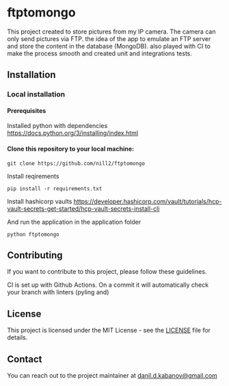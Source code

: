 # ftptomongo

This project created to store pictures from my IP camera. 
The camera can only send pictures via FTP. the idea of the app to emulate an FTP server and store the content in the database (MongoDB).
also played with CI to make the process smooth and created unit and integrations tests.

## Installation

### Local installation
#### Prerequisites
Installed python with dependencies
https://docs.python.org/3/installing/index.html




#### Clone this repository to your local machine:

```shell
git clone https://github.com/nill2/ftptomongo
```

Install reqirements

```shell
pip install -r requirements.txt
```

Install hashicorp vaults
https://developer.hashicorp.com/vault/tutorials/hcp-vault-secrets-get-started/hcp-vault-secrets-install-cli 

And run the application in the application folder

```shell
python ftptomongo
```

## Contributing

If you want to contribute to this project, please follow these guidelines.

CI is set up with Github Actions.
On a commit it will automatically check your branch with linters (pyling and)

## License

This project is licensed under the MIT License - see the [LICENSE](LICENSE) file for details.

## Contact

You can reach out to the project maintainer at danil.d.kabanov@gmail.com
